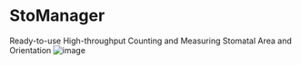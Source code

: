 # StoManager
Ready-to-use High-throughput Counting and Measuring Stomatal Area and Orientation
![image](https://user-images.githubusercontent.com/98176596/216789508-a273210c-0ac6-44ae-8728-bf3d7009627f.png)


